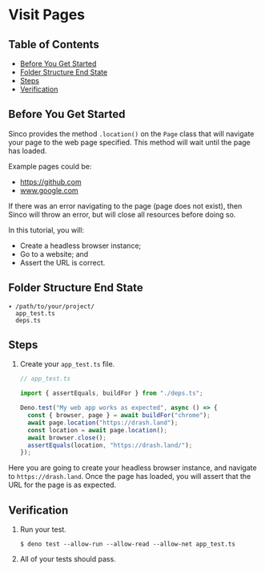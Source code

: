 # Visit Pages

## Table of Contents

- [Before You Get Started](#before-you-get-started)
- [Folder Structure End State](#folder-structure-end-state)
- [Steps](#steps)
- [Verification](#verification)

## Before You Get Started

Sinco provides the method `.location()` on the `Page` class that will navigate
your page to the web page specified. This method will wait until the page has
loaded.

Example pages could be:

- https://github.com
- www.google.com

If there was an error navigating to the page (page does not exist), then Sinco
will throw an error, but will close all resources before doing so.

In this tutorial, you will:

- Create a headless browser instance;
- Go to a website; and
- Assert the URL is correct.

## Folder Structure End State

```text
▾ /path/to/your/project/
  app_test.ts
  deps.ts
```

## Steps

1. Create your `app_test.ts` file.

   ```typescript
   // app_test.ts

   import { assertEquals, buildFor } from "./deps.ts";

   Deno.test("My web app works as expected", async () => {
     const { browser, page } = await buildFor("chrome");
     await page.location("https://drash.land");
     const location = await page.location();
     await browser.close();
     assertEquals(location, "https://drash.land/");
   });
   ```

Here you are going to create your headless browser instance, and navigate to
`https://drash.land`. Once the page has loaded, you will assert that the URL for
the page is as expected.

## Verification

1. Run your test.

   ```shell
   $ deno test --allow-run --allow-read --allow-net app_test.ts
   ```

2. All of your tests should pass.
